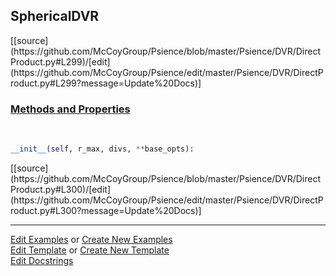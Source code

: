 ## <a id="Psience.DVR.DirectProduct.SphericalDVR">SphericalDVR</a> 
<div class="docs-source-link" markdown="1">
[[source](https://github.com/McCoyGroup/Psience/blob/master/Psience/DVR/DirectProduct.py#L299)/[edit](https://github.com/McCoyGroup/Psience/edit/master/Psience/DVR/DirectProduct.py#L299?message=Update%20Docs)]
</div>



<div class="collapsible-section">
 <div class="collapsible-section collapsible-section-header" markdown="1">
 
### <a class="collapse-link" data-toggle="collapse" href="#methods">Methods and Properties</a> <a class="float-right" data-toggle="collapse" href="#methods"><i class="fa fa-chevron-down"></i></a>

 </div>
 <div class="collapsible-section collapsible-section-body collapse" id="methods" markdown="1">

<a id="Psience.DVR.DirectProduct.SphericalDVR.__init__" class="docs-object-method">&nbsp;</a> 
```python
__init__(self, r_max, divs, **base_opts): 
```
<div class="docs-source-link" markdown="1">
[[source](https://github.com/McCoyGroup/Psience/blob/master/Psience/DVR/DirectProduct.py#L300)/[edit](https://github.com/McCoyGroup/Psience/edit/master/Psience/DVR/DirectProduct.py#L300?message=Update%20Docs)]
</div>

 </div>
</div>






___

[Edit Examples](https://github.com/McCoyGroup/Psience/edit/gh-pages/ci/examples/Psience/DVR/DirectProduct/SphericalDVR.md) or 
[Create New Examples](https://github.com/McCoyGroup/Psience/new/gh-pages/?filename=ci/examples/Psience/DVR/DirectProduct/SphericalDVR.md) <br/>
[Edit Template](https://github.com/McCoyGroup/Psience/edit/gh-pages/ci/docs/Psience/DVR/DirectProduct/SphericalDVR.md) or 
[Create New Template](https://github.com/McCoyGroup/Psience/new/gh-pages/?filename=ci/docs/templates/Psience/DVR/DirectProduct/SphericalDVR.md) <br/>
[Edit Docstrings](https://github.com/McCoyGroup/Psience/edit/master/Psience/DVR/DirectProduct.py#L299?message=Update%20Docs)
